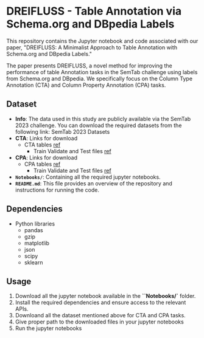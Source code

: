 # DREIFLUSS - Table Annotation via Schema.org and DBpedia Labels

This repository contains the Jupyter notebook and code associated with our paper, "DREIFLUSS: A Minimalist Approach to Table Annotation with Schema.org and DBpedia Labels."

The paper presents DREIFLUSS, a novel method for improving the performance of table Annotation tasks in the SemTab challenge using labels from Schema.org and DBpedia. We specifically focus on the Column Type Annotation (CTA) and Column Property Annotation (CPA) tasks.

## **Dataset**

- **Info**: The data used in this study are publicly available via the SemTab 2023 challenge. You can download the required datasets from the following link: SemTab 2023 Datasets 
- **CTA**: Links for download 
    - CTA tables [ref](https://data.dws.informatik.uni-mannheim.de/structureddata/sotab/Round2-SOTAB-CTA-Tables.zip)
        - Train Validate and Test files [ref](https://data.dws.informatik.uni-mannheim.de/structureddata/sotab/Round2-SOTAB-CTA-SCH-Datasets.zip)
- **CPA**: Links for download       
    - CPA tables [ref](https://data.dws.informatik.uni-mannheim.de/structureddata/sotab/Round2-SOTAB-CPA-Tables.zip)
        - Train Validate and Test files [ref](https://data.dws.informatik.uni-mannheim.de/structureddata/sotab/Round2-SOTAB-CPA-SCH-Datasets.zip)
- **`Notebooks/`**: Containing all the required jupyter notebooks.         
- **`README.md`**: This file provides an overview of the repository and instructions for running the code.

## **Dependencies**

- Python libraries
    - pandas
    - gzip
    - matplotlib
    - json
    - scipy
    - sklearn

## **Usage**

1. Download all the jupyter notebook available in the **``Notebooks/`** folder.
2. Install the required dependencies and ensure access to the relevant APIs.
3. Downloand all the dataset mentioned above for CTA and CPA tasks.
4. Give proper path to the downloaded files in your jupyter notebooks
5. Run the jupyter notebooks